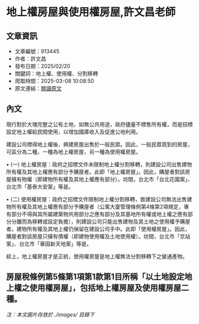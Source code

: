 # 地上權房屋與使用權房屋,許文昌老師

## 文章資訊
- 文章編號：913445
- 作者：許文昌
- 發布日期：2025/02/20
- 關鍵詞：地上權、使用權、分割移轉
- 爬取時間：2025-03-08 10:08:50
- 原文連結：[閱讀原文](https://real-estate.get.com.tw/Columns/detail.aspx?no=913445)

## 內文
現行對於大塊完整之公有土地，如無公共用途，政府儘量不標售所有權，而是招標設定地上權給民間使用，以增加國庫收入及促進公地利用。

建設公司標得地上權後，興建房屋出售於一般民眾。因此，一般民眾買到的房屋，可區分為二種，一種為地上權房屋，另一種為使用權房屋。

• (一) 地上權房屋：政府之招標文件未限制地上權分割移轉，則建設公司出售建物所有權及其地上權應有部分予購屋者。此即「地上權房屋」。因此，購屋者對該房屋擁有物權（即建物所有權及其地上權應有部分）。坊間，台北市「台北花園案」、台北市「基泰大安案」等是。

• (二) 使用權房屋：政府之招標文件限制地上權分割移轉，致建設公司無法出售建物所有權及其地上權應有部分予購屋者（公寓大廈管理條例第4條第2項規定，專有部分不得與其所屬建築物共用部分之應有部分及其基地所有權或地上權之應有部分分離而為移轉或設定負擔），則建設公司只能出售建物及其土地之使用權予購屋者。建物所有權及其地上權仍保留在建設公司手中。此即「使用權房屋」。因此，購屋者對該房屋只擁有債權（即建物使用權及土地使用權）。坊間，台北市「京站案」、台北市「華固新天地案」等是。

綜上，地上權房屋才是正統，使用權房屋是地上權無法分割移轉下之變通產物。

房屋稅條例第5條第1項第1款第1目所稱「以土地設定地上權之使用權房屋」，包括地上權房屋及使用權房屋二種。
---
*注：本文圖片存放於 ./images/ 目錄下*
